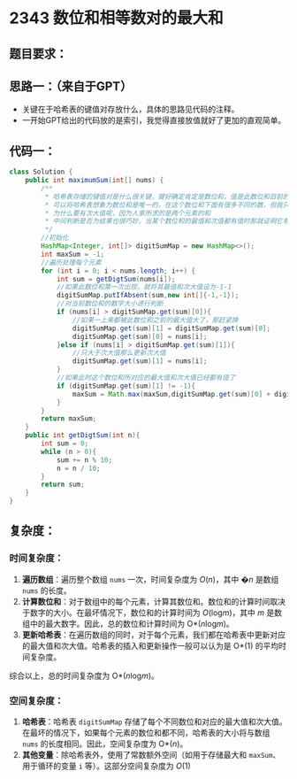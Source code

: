 # 2343 数位和相等数对的最大和

## 题目要求：

## 思路一：（来自于GPT）

- 关键在于哈希表的键值对存放什么，具体的思路见代码的注释。
- 一开始GPT给出的代码放的是索引，我觉得直接放值就好了更加的直观简单。

## 代码一：

```java
class Solution {
    public int maximumSum(int[] nums) {
        /**
         * 哈希表存储的键值对是什么很关键，键好确定肯定是数位和，值是此数位和目前的最大值与次大值
         * 可以将哈希表想象为数位和是唯一的，在这个数位和下面有很多不同的数，但我只要最大值和次大值
         * 为什么要有次大值呢，因为人家所求的是两个元素的和
         * 中间判断是否为结果也很巧妙，当某个数位和的最值和次值都有值时那就证明它有资格来尝试当最大了
         */
        //初始化
        HashMap<Integer, int[]> digitSumMap = new HashMap<>();
        int maxSum = -1;
        //遍历处理每个元素
        for (int i = 0; i < nums.length; i++) {
            int sum = getDigtSum(nums[i]);
            //如果此数位和第一次出现，就将其最值和次大值设为-1-1
            digitSumMap.putIfAbsent(sum,new int[]{-1,-1});
            //对当前数位和的数字大小进行判断
            if (nums[i] > digitSumMap.get(sum)[0]){
                //如果一上来都被此数位和之前的最大值大了，那赶紧换
                digitSumMap.get(sum)[1] = digitSumMap.get(sum)[0];
                digitSumMap.get(sum)[0] = nums[i];
            }else if (nums[i] > digitSumMap.get(sum)[1]){
                //只大于次大值那么更新次大值
                digitSumMap.get(sum)[1] = nums[i];
            }
            //如果此时这个数位和所对应的最大值和次大值已经都有值了
            if (digitSumMap.get(sum)[1] != -1){
                maxSum = Math.max(maxSum,digitSumMap.get(sum)[0] + digitSumMap.get(sum)[1]);
            }
        }
        return maxSum;
    }
    public int getDigtSum(int n){
        int sum = 0;
        while (n > 0){
            sum += n % 10;
            n = n / 10;
        }
        return sum;
    }
}
```

## 复杂度：

### 时间复杂度：

1. **遍历数组**：遍历整个数组 `nums` 一次，时间复杂度为 *O*(*n*)，其中 �*n* 是数组 `nums` 的长度。
2. **计算数位和**：对于数组中的每个元素，计算其数位和。数位和的计算时间取决于数字的大小。在最坏情况下，数位和的计算时间为 *O*(log*m*)，其中 *m* 是数组中的最大数字。因此，总的数位和计算时间为 O*(*n*log*m*)。
3. **更新哈希表**：在遍历数组的同时，对于每个元素，我们都在哈希表中更新对应的最大值和次大值。哈希表的插入和更新操作一般可以认为是 O*(1) 的平均时间复杂度。

综合以上，总的时间复杂度为 O*(*n*log*m*)。

### 空间复杂度：

1. **哈希表**：哈希表 `digitSumMap` 存储了每个不同数位和对应的最大值和次大值。在最坏的情况下，如果每个元素的数位和都不同，哈希表的大小将与数组 `nums` 的长度相同。因此，空间复杂度为 O*(*n*)。
2. **其他变量**：除哈希表外，使用了常数额外空间（如用于存储最大和 `maxSum`、用于循环的变量 `i` 等）。这部分空间复杂度为 *O*(1)